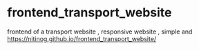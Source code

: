 # frontend_transport_website
frontend of a transport website , responsive website , simple and 
https://nitinog.github.io/frontend_transport_website/ 
